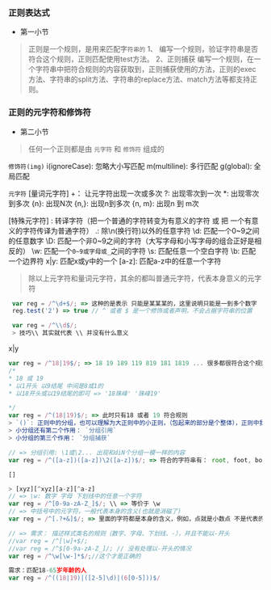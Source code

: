 ### 正则表达式

 - 第一小节
> 正则是一个规则，是用来匹配字`符串的`
> 1、
> 编写一个规则，验证字符串是否符合这个规则，正则匹配使用test方法。
> 2、正则捕获
> 编写一个规则，在一个字符串中把符合规则的内容获取到，正则捕获使用的方法，正则的exec方法、字符串的split方法、字符串的replace方法、match方法等都支持正则。

### 正则的元字符和修饰符
 - 第二小节
 > 任何一个正则都是由 `元字符` 和 `修饰符` 组成的

 `修饰符(img)`
 i(ignoreCase): 忽略大小写匹配
 m(multiline): 多行匹配
 g(global): 全局匹配

 `元字符`
 [量词元字符]
 +： 让元字符出现一次或多次
 ?: 出现零次到一次
 *: 出现零次到多次
 {n}: 出现N次
 {n,}: 出现n到多次
 {n, m}: 出现n 到 m次

 [特殊元字符]
 \: 转译字符（把一个普通的字符转变为有意义的字符 或 把 一个有意义的字符传译为普通字符）
 .: 除\n(换行符)以外的任意字符
 \d: 匹配一个0~9之间的任意数字
 \D: 匹配一个非0~9之间的字符（大写字母和小写字母的组合正好是相反的）
 \w: 匹配一个`0~9或字母或_`之间的字符
 \s: 匹配任意一个空白字符
 \b: 匹配一个边界符
 x|y: 匹配x或y中的一个
 [a-z]: 匹配a-z中的任意一个字符
 [^a-z]: 和上面相反匹配一个非a-z的字符
 [xyz]: 匹配xyz中的一个字符
 [^xyz]: 匹配一个非xyz的字符
 (): 正则的一个小分组，匹配一个小分组（小分组可以理解为大正则中的小正则）
 ^: 以某一元字符开始
 $: 以某一元字符结束
 ?: : 只匹配不捕获
 > 除以上元字符和量词元字符，其余的都叫普通元字符，代表本身意义的元字符

 ```js
  var reg = /^\d+$/; => 这种的是表示 只能是某某某的，这里说明只能是一到多个数字
  reg.test('2') => true // ^ 或者 $ 是一个修饰或者声明，不会占据字符串的位置

  var reg = /^\\d$/;
  > 技巧\\ 其实就代表 \\ 并没有什么意义
 ```

x|y
```js
var reg = /^18|19$/; => 18 19 189 119 819 181 1819 ... 很多都很符合这个规则
/*
* 18 或 19
* 以1开头 以9结尾 中间是8或1的
* 以18开头或以19结尾的即可 => '18珠峰' '珠峰19' 

*/
var reg = /^(18|19)$/; => 此时只有18 或者 19 符合规则
> `()`: 正则中的分组，也可以理解为大正则中的小正则，（包起来的部分是个整体），正则中我们可以使用小括号`改变默认优先级`
> 小分组还有第二个作用： `分组引用`
> 小分组的第三个作用： `分组捕获`

// => 分组引用: \1或\2... 出现和diN个分组一模一样的内容
var reg = /^([a-z])([a-z])\2([a-z])$/; => 符合的字符串有： root, foot, book, week
```

`[]`
```js
> [xyz][^xyz][a-z][^a-z]
// => \w: 数字 字母 下划线中的任意一个字符
var reg = /^[0-9a-zA-Z_]$/; \\ => 等价于 \w
// => 中括号中的元字符，一般代表本身的含义(也就是消磁了)
var reg = /^[.?+&]$/; => 里面的字符都是本身的含义，例如，点就是小数点 不是代表的任意字符

// => 需求： 描述样式类名的规则（数字、字母、下划线、-），并且不能以-开头
//var reg = /^[\w]+$/;
//var reg = /^$[0-9a-zA-Z_]/; // 没有处理以-开头的情况
var reg = /^\w[\w-]*$/;//这个才是正确的 
```

```js
需求：匹配18-65岁年龄的人
var reg = /^((18|19)|([2-5]\d)|(6[0-5]))$/
```